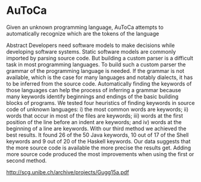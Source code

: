 AuToCa
======

Given an unknown programming language, AuToCa attempts to automatically recognize which are the tokens of the language

Abstract
Developers need software models to make decisions while developing
software systems. Static software models are commonly imported by parsing
source code. But building a custom parser is a difficult task in most
programming languages. To build such a custom parser the grammar of the
programming language is needed. If the grammar is not available, which is
the case for many languages and notably dialects, it has to be inferred from
the source code. Automatically finding the keywords of those languages can
help the process of inferring a grammar because many keywords identify
beginnings and endings of the basic building blocks of programs.
We tested four heuristics of finding keywords in source code of unknown
languages: i) the most common words are keywords; ii) words that occur
in most of the files are keywords; iii) words at the first position of the line
before an indent are keywords; and iv) words at the beginning of a line are
keywords.
With our third method we achieved the best results. It found 26 of the
50 Java keywords, 10 out of 17 of the Shell keywords and 9 out of 20 of the
Haskell keywords. Our data suggests that the more source code is available
the more precise the results get. Adding more source code produced the
most improvements when using the first or second method.

http://scg.unibe.ch/archive/projects/Gugg15a.pdf
